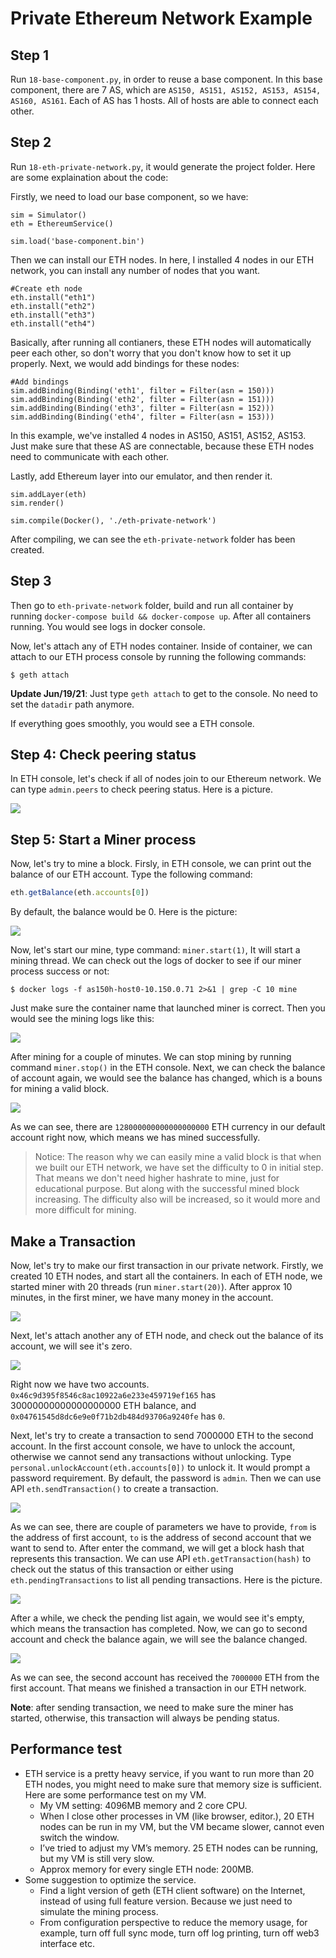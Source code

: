 # Private Ethereum Network Example

## Step 1

Run `18-base-component.py`, in order to reuse a base component. In this base component, there are 7 AS, which are `AS150, AS151, AS152, AS153, AS154, AS160, AS161`. Each of AS has 1 hosts. All of hosts are able to connect each other.

## Step 2

Run `18-eth-private-network.py`, it would generate the project folder. Here are some explaination about the code:

Firstly, we need to load our base component, so we have:

```python3
sim = Simulator()
eth = EthereumService()

sim.load('base-component.bin')
```

Then we can install our ETH nodes. In here, I installed 4 nodes in our ETH network, you can install any number of nodes that you want.

```python3
#Create eth node
eth.install("eth1")
eth.install("eth2")
eth.install("eth3")
eth.install("eth4")
```

Basically, after running all contianers, these ETH nodes will automatically peer each other, so don't worry that you don't know how to set it up properly. Next, we would add bindings for these nodes:

```python3
#Add bindings
sim.addBinding(Binding('eth1', filter = Filter(asn = 150)))
sim.addBinding(Binding('eth2', filter = Filter(asn = 151)))
sim.addBinding(Binding('eth3', filter = Filter(asn = 152)))
sim.addBinding(Binding('eth4', filter = Filter(asn = 153)))
```

In this example, we've installed 4 nodes in AS150, AS151, AS152, AS153. Just make sure that these AS are connectable, because these ETH nodes need to communicate with each other.

Lastly, add Ethereum layer into our emulator, and then render it.

```python3
sim.addLayer(eth)
sim.render()

sim.compile(Docker(), './eth-private-network')
```

After compiling, we can see the `eth-private-network` folder has been created.

## Step 3

Then go to `eth-private-network` folder, build and run all container by running `docker-compose build && docker-compose up`. After all containers running. You would see logs in docker console.

Now, let's attach any of ETH nodes container. Inside of container, we can attach to our ETH process console by running the following commands:

```
$ geth attach
```

**Update Jun/19/21**: Just type `geth attach` to get to the console. No need to set the `datadir` path anymore.

If everything goes smoothly, you would see a ETH console.

## Step 4: Check peering status

In ETH console, let's check if all of nodes join to our Ethereum network. We can type ```admin.peers``` to check peering status. Here is a picture.

![](pics/peers.jpg)

## Step 5: Start a Miner process

Now, let's try to mine a block. Firsly, in ETH console, we can print out the balance of our ETH account. Type the following command:

```javascript
eth.getBalance(eth.accounts[0])
```

By default, the balance would be 0. Here is the picture:

![](pics/balance.jpg)

Now, let's start our mine, type command: `miner.start(1)`, It will start a mining thread. We can check out the logs of docker to see if our miner process success or not:

```
$ docker logs -f as150h-host0-10.150.0.71 2>&1 | grep -C 10 mine
```

Just make sure the container name that launched miner is correct. Then you would see the mining logs like this:

![](pics/mine-logs.jpg)

After mining for a couple of minutes. We can stop mining by running command ```miner.stop()``` in the ETH console. Next, we can check the balance of account again, we would see the balance has changed, which is a bouns for mining a valid block.

![](pics/mine.jpg)

As we can see, there are `128000000000000000000` ETH currency in our default account right now, which means we has mined successfully.

> Notice: The reason why we can easily mine a valid block is that when we built our ETH network, we have set the difficulty to 0 in initial step. That means we don't need higher hashrate to mine, just for educational purpose. But along with the successful mined block increasing. The difficulty also will be increased, so it would more and more difficult for mining.


## Make a Transaction

Now, let's try to make our first transaction in our private network. Firstly, we created 10 ETH nodes, and start all the containers. In each of ETH node, we started miner with 20 threads (run ```miner.start(20)```). After approx 10 minutes, in the first miner, we have many money in the account.

![](pics/trans-1.jpg)

Next, let's attach another any of ETH node, and check out the balance of its account, we will see it's zero.

![](pics/trans-2.jpg)

Right now we have two accounts. `0x46c9d395f8546c8ac10922a6e233e459719ef165` has 30000000000000000000 ETH balance, and `0x04761545d8dc6e9e0f71b2db484d93706a9240fe` has `0`.

Next, let's try to create a transaction to send 7000000 ETH to the second account. In the first account console, we have to unlock the account, otherwise we cannot send any transactions without unlocking. Type `personal.unlockAccount(eth.accounts[0])` to unlock it. It would prompt a password requirement. By default, the password is `admin`. Then we can use API `eth.sendTransaction()` to create a transaction.

![](pics/trans-3.jpg)

As we can see, there are couple of parameters we have to provide, `from` is the address of first account, `to` is the address of second account that we want to send to. After enter the command, we will get a block hash that represents this transaction. We can use API `eth.getTransaction(hash)` to check out the status of this transaction or either using `eth.pendingTransactions` to list all pending transactions. Here is the picture.

![](pics/trans-4.jpg)

After a while, we check the pending list again, we would see it's empty, which means the transaction has completed. Now, we can go to second account and check the balance again, we will see the balance changed.

![](pics/trans-5.jpg)

As we can see, the second account has received the `7000000` ETH from the first account. That means we finished a transaction in our ETH network.

**Note**: after sending transaction, we need to make sure the miner has started, otherwise, this transaction will always be pending status. 

## Performance test

- ETH service is a pretty heavy service, if you want to run more than 20 ETH nodes, you might need to make sure that memory size is sufficient. Here are some performance test on my VM.
	- My VM setting: 4096MB memory and 2 core CPU.
	- When I close other processes in VM (like browser, editor.), 20 ETH nodes can be run in my VM, but the VM became slower, cannot even switch the window.
	- I’ve tried to adjust my VM’s memory. 25 ETH nodes can be running, but my VM is still very slow.
	- Approx memory for every single ETH node: 200MB.
- Some suggestion to optimize the service.
	- Find a light version of geth (ETH client software) on the Internet, instead of using full feature version. Because we just need to simulate the mining process.
	- From configuration perspective to reduce the memory usage, for example, turn off full sync mode, turn off log printing, turn off web3 interface etc.
